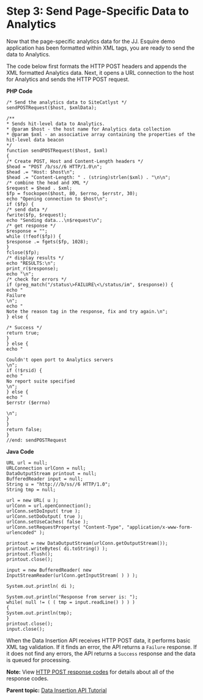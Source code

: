 # Step 3: Send Page-Specific Data to Analytics

 

Now that the page-specific analytics data for the JJ. Esquire demo application has been formatted within XML tags, you are ready to send the data to Analytics.

The code below first formats the HTTP POST headers and appends the XML formatted Analytics data. Next, it opens a URL connection to the host for Analytics and sends the HTTP POST request.

**PHP Code** 

```
/* Send the analytics data to SiteCatlyst */ 
sendPOSTRequest($host, $xmlData); 

/** 
* Sends hit-level data to Analytics. 
* @param $host - the host name for Analytics data collection 
* @param $xml - an associative array containing the properties of the hit-level data beacon 
*/ 
function sendPOSTRequest($host, $xml) 
{ 
/* Create POST, Host and Content-Length headers */ 
$head = "POST /b/ss//6 HTTP/1.0\n"; 
$head .= "Host: $host\n"; 
$head .= "Content-Length: " . (string)strlen($xml) . "\n\n"; 
/* combine the head and XML */ 
$request = $head . $xml; 
$fp = fsockopen($host, 80, $errno, $errstr, 30); 
echo "Opening connection to $host\n"; 
if ($fp) { 
/* send data */ 
fwrite($fp, $request); 
echo "Sending data...\n$request\n"; 
/* get response */ 
$response = ""; 
while (!feof($fp)) { 
$response .= fgets($fp, 1028); 
} 
fclose($fp); 
/* display results */ 
echo "RESULTS:\n"; 
print_r($response); 
echo "\n"; 
/* check for errors */ 
if (preg_match("/status\>FAILURE\<\/status/im", $response)) { 
echo "
Failure
\n"; 
echo "
Note the reason tag in the response, fix and try again.\n"; 
} else { 

/* Success */ 
return true; 
} 
} else { 
echo "

Couldn't open port to Analytics servers
\n"; 
if (!$rsid) { 
echo "
No report suite specified
\n"; 
} else { 
echo "
$errstr ($errno)

\n"; 
} 
} 
return false; 
} 
//end: sendPOSTRequest
```

**Java Code** 

```
URL url = null; 
URLConnection urlConn = null; 
DataOutputStream printout = null; 
BufferedReader input = null; 
String u = "http:///b/ss//6 HTTP/1.0"; 
String tmp = null; 

url = new URL( u ); 
urlConn = url.openConnection(); 
urlConn.setDoInput( true ); 
urlConn.setDoOutput( true ); 
urlConn.setUseCaches( false ); 
urlConn.setRequestProperty( "Content-Type", "application/x-www-form-urlencoded" ); 

printout = new DataOutputStream(urlConn.getOutputStream()); 
printout.writeBytes( di.toString() ); 
printout.flush(); 
printout.close(); 

input = new BufferedReader( new InputStreamReader(urlConn.getInputStream( ) ) ); 

System.out.println( di ); 

System.out.println("Response from server is: "); 
while( null != ( ( tmp = input.readLine() ) ) ) 
{ 
System.out.println(tmp); 
} 
printout.close(); 
input.close();
```

When the Data Insertion API receives HTTP POST data, it performs basic XML tag validation. If it finds an error, the API returns a `Failure` response. If it does not find any errors, the API returns a `Success` response and the data is queued for processing.

**Note:** View [HTTP POST response codes](https://marketing.adobe.com/developer/documentation/data-insertion/r-post-response-codes) for details about all of the response codes.

**Parent topic:** [Data Insertion API Tutorial](c_Data_Insertion_Overview.md)

